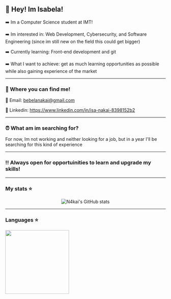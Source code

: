 ## 👋 Hey! Im Isabela!

➡️ Im a Computer Science student at IMT!

➡️ Im interested in: Web Development, Cybersecurity, and Software Engineering (since im still new on the field this could get bigger)

➡️ Currently learning: Front-end development and git

➡️ What I want to achieve: get as much learning opportunities as possible while also gaining experience of the market

---

### 👥 Where you can find me!

📧 Email: bebelanakai@gmail.com

🔗 Linkedin: https://www.linkedin.com/in/isa-nakai-8398152b2

---

### ⏰ What am im searching for?

For now, Im not working and neither looking for a job, but in a year I'll be searching for this kind of experience

---

### ‼️ Always open for opportuinities to learn and upgrade my skills!

---
### My stats ⭐

<div align="center">
<img alt="N4kai's GitHub stats" src="https://github-readme-stats.vercel.app/api?username=N4k4i&show_icons=true&theme=transparent"/>
</div>

---

### Languages ⭐
<a href="https://github.com/n4kai/convoychat">
  <img height=200 align="center" src="https://github-readme-stats.vercel.app/api/top-langs?username=n4kai&layout=compact&langs_count=8&card_width=320" />
</a>
